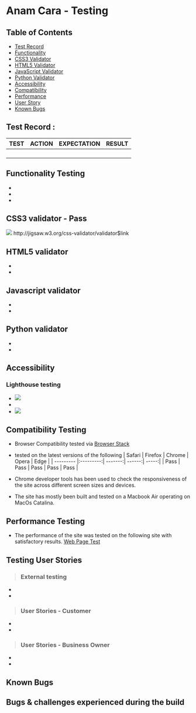 # Anam Cara - Testing



## Table of Contents

- [Test Record](#testrecord)
- [Functionality](#functionality)
- [CSS3 Validator](#css)
- [HTML5 Validator](#html)
- [JavaScript Validator](#js)
- [Python Validator](#python)
- [Accessibility](#access)
- [Compatibility](#compatibility)
- [Performance](#performance)
- [User Story](#user)
- [Known Bugs](#bugs)



<a name="#testrecord"></a>
## Test Record :
**TEST** | **ACTION** | **EXPECTATION** | **RESULT** 
----------|----------|----------|----------
 | 	|  |
 |  |  | 
 |  |  | 
 |  |  | 


<a name="#functionality"></a>
 ## Functionality Testing
 
- 
- 
- 

<a name="#css"></a>
## CSS3 validator - Pass
<img src="assets/img/readmeimg/cssvalid.png" />
http://jigsaw.w3.org/css-validator/validator$link

<a name="#html"></a>
## HTML5 validator
- 
- 
<a name="#js"></a>
## Javascript validator
- 
- 

<a name="#python"></a>
## Python validator
- 
- 
  
<a name="#access"></a>
## Accessibility

### Lighthouse testing
- <img src="assets/img/readmeimg/indexlighthousetest.png"/>
- 
- <img src="assets/img/readmeimg/gamelighthousetest.png" />


<a name="#compatibility"></a>
## Compatibility Testing
- Browser Compatibility tested via [Browser Stack](https://live.browserstack.com/) 
- tested on the latest versions of the following
    | Safari    | Firefox   | Chrome  | Opera  | Edge  |
    | --------- |:---------:| -------:| ------:| -----:|
    | Pass      | Pass      | Pass    | Pass   | Pass  | 
    
- Chrome developer tools has been used to check the responsiveness of the site across different screen sizes and devices. 
- The site has mostly been built and tested on a Macbook Air operating on MacOs Catalina.

<a name="#performance"></a>
## Performance Testing
-  The performance of the site was tested on the following site with satisfactory results. [Web Page Test](https://www.webpagetest.org)

<a name="#user"></a>
## Testing User Stories 
>### External testing
- 
- 
>### User Stories - Customer
- 
- 


>### User Stories - Business Owner
- 
- 


<a name="bugs"></a>
## Known Bugs



## Bugs & challenges experienced during the build
